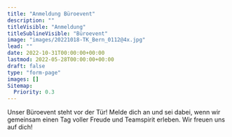```yaml
---
title: "Anmeldung Büroevent"
description: ""
titleVisible: "Anmeldung"
titleSublineVisible: "Büroevent"
image: "images/20221018-TK_Bern_0112@4x.jpg"
lead: ""
date: 2022-10-31T00:00:00+00:00
lastmod: 2022-05-28T00:00:00+00:00
draft: false
type: "form-page"
images: []
Sitemap:
  Priority: 0.3
---
```


Unser Büroevent steht vor der Tür! Melde dich an und sei dabei, wenn wir gemeinsam einen Tag voller Freude und Teamspirit erleben. Wir freuen uns auf dich!
